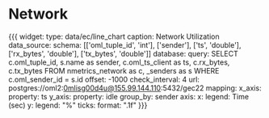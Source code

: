 Network
=============

{{{
widget:
  type: data/ec/line_chart
  caption: Network Utilization
  data_source:
    schema: [['oml_tuple_id', 'int'], ['sender'], ['ts', 'double'], ['rx_bytes', 'double'], 
       ['tx_bytes', 'double']]
    database:
      query: 
        SELECT c.oml_tuple_id, s.name as sender, c.oml_ts_client as ts, 
          c.rx_bytes, 
	  c.tx_bytes
        FROM nmetrics_network as c, _senders as s 
        WHERE c.oml_sender_id = s.id
      offset: -1000
      check_interval: 4
      url: postgres://oml2:0mlisg00d4u@155.99.144.110:5432/gec22
  mapping:
    x_axis:
      property: ts
    y_axis:
      property: idle
    group_by: sender
  axis:
    x:
      legend: Time (sec)
    y:
      legend: "%"
      ticks:
        format: ".1f"
}}}

